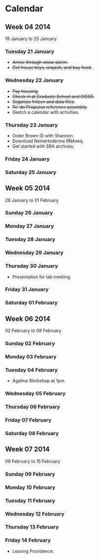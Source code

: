 Calendar
========

Week 04 2014
------------
19 January to 25 January

### Tuesday 21 January

- ~~Arrive through snow storm.~~
- ~~Get house keys, unpack, and buy food.~~

### Wednesday 22 January

- ~~Pay housing.~~
- ~~Check in at Graduate School and OISSS.~~
- ~~Organize fritzen and data files.~~
- ~~Re-do Priapulus reference assembly.~~
- Sketch a calendar with activities.

### Thursday 23 January

- Order Brown ID with Shannon.
- Download Nemertoderma RNAseq.
- Get started with SRA archives.

### Friday 24 January


### Saturday 25 January


Week 05 2014
------------
26 January to 01 February


### Sunday 26 January


### Monday 27 January


### Tuesday 28 January


### Wednesday 29 January


### Thursday 30 January

- Presentation for lab meeting.

### Friday 31 January


### Saturday 01 February


Week 06 2014
------------
02 February to 08 February


### Sunday 02 February


### Monday 03 February


### Tuesday 04 February

- Agalma Workshop at 1pm.


### Wednesday 05 February


### Thursday 06 February


### Friday 07 February


### Saturday 08 February


Week 07 2014
------------
09 February to 15 February


### Sunday 09 February


### Monday 10 February


### Tuesday 11 February


### Wednesday 12 February


### Thursday 13 February


### Friday 14 February
- Leaving Providence.

